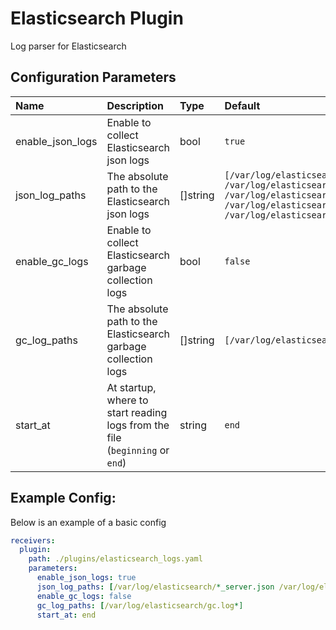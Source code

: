 # Elasticsearch Plugin

Log parser for Elasticsearch

## Configuration Parameters

| Name | Description | Type | Default | Required | Values |
|:-- |:-- |:-- |:-- |:-- |:-- |
| enable_json_logs | Enable to collect Elasticsearch json logs | bool | `true` | false |  |
| json_log_paths | The absolute path to the Elasticsearch json logs | []string | `[/var/log/elasticsearch/*_server.json /var/log/elasticsearch/*_deprecation.json /var/log/elasticsearch/*_index_search_slowlog.json /var/log/elasticsearch/*_index_indexing_slowlog.json /var/log/elasticsearch/*_audit.json]` | false |  |
| enable_gc_logs | Enable to collect Elasticsearch garbage collection logs | bool | `false` | false |  |
| gc_log_paths | The absolute path to the Elasticsearch garbage collection logs | []string | `[/var/log/elasticsearch/gc.log*]` | false |  |
| start_at | At startup, where to start reading logs from the file (`beginning` or `end`) | string | `end` | false | `beginning`, `end` |

## Example Config:

Below is an example of a basic config

```yaml
receivers:
  plugin:
    path: ./plugins/elasticsearch_logs.yaml
    parameters:
      enable_json_logs: true
      json_log_paths: [/var/log/elasticsearch/*_server.json /var/log/elasticsearch/*_deprecation.json /var/log/elasticsearch/*_index_search_slowlog.json /var/log/elasticsearch/*_index_indexing_slowlog.json /var/log/elasticsearch/*_audit.json]
      enable_gc_logs: false
      gc_log_paths: [/var/log/elasticsearch/gc.log*]
      start_at: end
```
